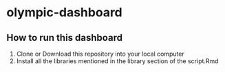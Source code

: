 # olympic-dashboard
## How to run this dashboard

1) Clone or Download this repository into your local computer
2) Install all the libraries mentioned in the library section of the script.Rmd

